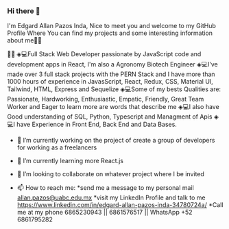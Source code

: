 ### Hi there 👋
I'm Edgard Allan Pazos Inda, Nice to meet you and welcome to my GitHub Profile Where You can find my projects and some interesting information about me👨‍💻



👨‍💻
◈💻Full Stack Web Developer passionate by JavaScript code and development apps in React, I'm also a Agronomy Biotech Engineer
◈💻I've made over 3 full stack projects with the PERN Stack and I have more than 1000 hours of experience in JavasScript, React, Redux, CSS, Material UI, Tailwind, HTML, Express and Sequelize
◈💻Some of my bests Qualities are: Passionate, Hardworking, Enthusiastic, Empatic, Friendly, Great Team Worker and Eager to learn more are words that describe me
◈💻I also have Good understanding of SQL, Python, Typescript and Managment of Apis
◈💻I have Experience in Front End, Back End and Data Bases.

- 🔭 I’m currently working on the project of create a group of developers for working as a freelancers

- 🌱 I’m currently learning more React.js

- 👯 I’m looking to collaborate on whatever project where I be invited
 
- 📫 How to reach me: 
  *send me a message to my personal mail allan.pazos@uabc.edu.mx
  *visit my LinkedIn Profile and talk to me https://www.linkedin.com/in/edgard-allan-pazos-inda-34780724a/
  *Call me at my phone 6865230943 || 6861576517 || WhatsApp +52 6861795282
